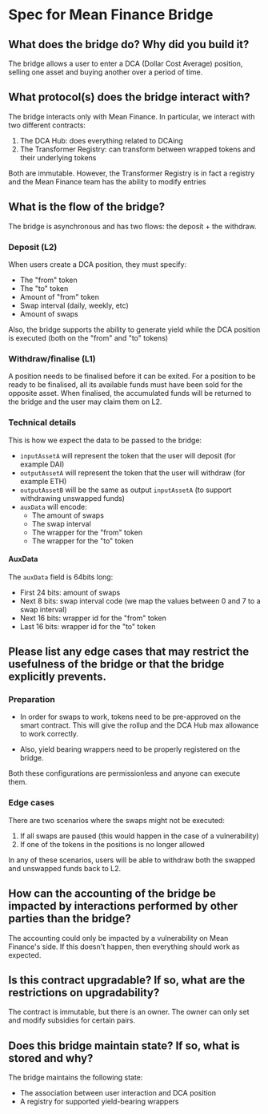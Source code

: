 # Spec for Mean Finance Bridge

## What does the bridge do? Why did you build it?

The bridge allows a user to enter a DCA (Dollar Cost Average) position, selling one asset and buying another over a period of time.

## What protocol(s) does the bridge interact with?

The bridge interacts only with Mean Finance. In particular, we interact with two different contracts:
1. The DCA Hub: does everything related to DCAing
2. The Transformer Registry: can transform between wrapped tokens and their underlying tokens

Both are immutable. However, the Transformer Registry is in fact a registry and the Mean Finance team has the ability to modify entries

## What is the flow of the bridge?

The bridge is asynchronous and has two flows: the deposit + the withdraw.

### Deposit (L2)

When users create a DCA position, they must specify:
- The "from" token
- The "to" token
- Amount of "from" token
- Swap interval (daily, weekly, etc)
- Amount of swaps

Also, the bridge supports the ability to generate yield while the DCA position is executed (both on the "from" and "to" tokens)

### Withdraw/finalise (L1)

A position needs to be finalised before it can be exited.
For a position to be ready to be finalised, all its available funds must have been sold for the opposite asset.
When finalised, the accumulated funds will be returned to the bridge and the user may claim them on L2.

### Technical details
This is how we expect the data to be passed to the bridge:
- `inputAssetA` will represent the token that the user will deposit (for example DAI)
- `outputAssetA` will represent the token that the user will withdraw (for example ETH)
- `outputAssetB` will be the same as output `inputAssetA` (to support withdrawing unswapped funds)
- `auxData` will encode:
  - The amount of swaps
  - The swap interval
  - The wrapper for the "from" token
  - The wrapper for the "to" token

#### AuxData
The `auxData` field is 64bits long:
- First 24 bits: amount of swaps
- Next 8 bits: swap interval code (we map the values between 0 and 7 to a swap interval)
- Next 16 bits: wrapper id for the "from" token
- Last 16 bits: wrapper id for the "to" token

## Please list any edge cases that may restrict the usefulness of the bridge or that the bridge explicitly prevents.

### Preparation
* In order for swaps to work, tokens need to be pre-approved on the smart contract. This will give the rollup and the DCA Hub max allowance to work correctly.

* Also, yield bearing wrappers need to be properly registered on the bridge.

Both these configurations are permissionless and anyone can execute them.

### Edge cases
There are two scenarios where the swaps might not be executed:

1. If all swaps are paused (this would happen in the case of a vulnerability)
1. If one of the tokens in the positions is no longer allowed

In any of these scenarios, users will be able to withdraw both the swapped and unswapped funds back to L2.

## How can the accounting of the bridge be impacted by interactions performed by other parties than the bridge?

The accounting could only be impacted by a vulnerability on Mean Finance's side. If this doesn't happen, then everything should work as expected.

## Is this contract upgradable? If so, what are the restrictions on upgradability?

The contract is immutable, but there is an owner. The owner can only set and modify subsidies for certain pairs.

## Does this bridge maintain state? If so, what is stored and why?

The bridge maintains the following state:
- The association between user interaction and DCA position
- A registry for supported yield-bearing wrappers